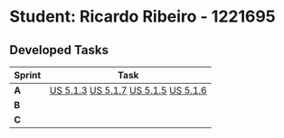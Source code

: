 # Student: Ricardo Ribeiro - 1221695

## Developed Tasks

| Sprint | Task     |
|--------|--------------------|
| **A**  | [US 5.1.3](../../sprint%20A/US_5.1.3/readme.md) [US 5.1.7](../../sprint%20A/US_5.1.7/readme.md) [US 5.1.5](../../sprint%20A/US_5.1.5/readme.md) [US 5.1.6](../../sprint%20A/US_5.1.6/readme.md) |
| **B**  |  |
| **C**  |  |
